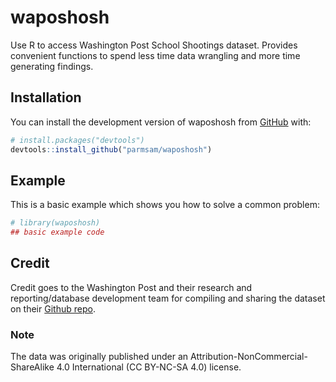 
<!-- README.md is generated from README.Rmd. Please edit that file -->

# waposhosh

<!-- badges: start -->
<!-- badges: end -->

Use R to access Washington Post School Shootings dataset. Provides
convenient functions to spend less time data wrangling and more time
generating findings.

## Installation

You can install the development version of waposhosh from
[GitHub](https://github.com/) with:

``` r
# install.packages("devtools")
devtools::install_github("parmsam/waposhosh")
```

## Example

This is a basic example which shows you how to solve a common problem:

``` r
# library(waposhosh)
## basic example code
```

## Credit

Credit goes to the Washington Post and their research and
reporting/database development team for compiling and sharing the
dataset on their [Github
repo](https://github.com/washingtonpost/data-school-shootings).

### Note

The data was originally published under an
Attribution-NonCommercial-ShareAlike 4.0 International (CC BY-NC-SA 4.0)
license.
